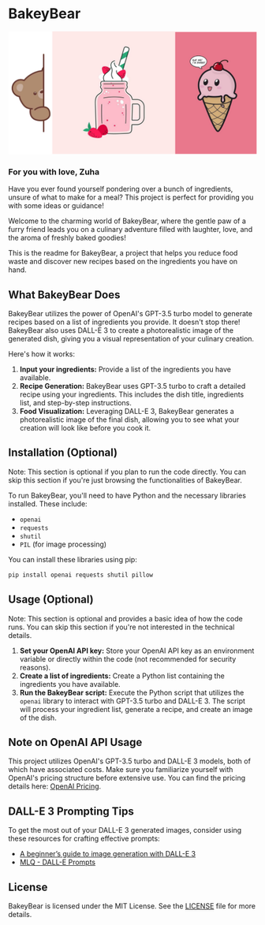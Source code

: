 # BakeyBear


![i miss her..](banner.png)

### For you with love, Zuha
Have you ever found yourself pondering over a bunch of ingredients, unsure of what to make for a meal? This project is perfect for providing you with some ideas or guidance!

Welcome to the charming world of BakeyBear, where the gentle paw of a furry friend leads you on a culinary adventure filled with laughter, love, and the aroma of freshly baked goodies!

This is the readme for BakeyBear, a project that helps you reduce food waste and discover new recipes based on the ingredients you have on hand.

## What BakeyBear Does

BakeyBear utilizes the power of OpenAI's GPT-3.5 turbo model to generate recipes based on a list of ingredients you provide. It doesn't stop there! BakeyBear also uses DALL-E 3 to create a photorealistic image of the generated dish, giving you a visual representation of your culinary creation.

Here's how it works:

1. **Input your ingredients:** Provide a list of the ingredients you have available.
2. **Recipe Generation:** BakeyBear uses GPT-3.5 turbo to craft a detailed recipe using your ingredients. This includes the dish title, ingredients list, and step-by-step instructions.
3. **Food Visualization:** Leveraging DALL-E 3, BakeyBear generates a photorealistic image of the final dish, allowing you to see what your creation will look like before you cook it.

## Installation (Optional)

Note: This section is optional if you plan to run the code directly. You can skip this section if you're just browsing the functionalities of BakeyBear.

To run BakeyBear, you'll need to have Python and the necessary libraries installed. These include:

- `openai`
- `requests`
- `shutil`
- `PIL` (for image processing)

You can install these libraries using pip:

```bash
pip install openai requests shutil pillow
```
## Usage (Optional)

Note: This section is optional and provides a basic idea of how the code runs. You can skip this section if you're not interested in the technical details.

1. **Set your OpenAI API key:** Store your OpenAI API key as an environment variable or directly within the code (not recommended for security reasons).
2. **Create a list of ingredients:** Create a Python list containing the ingredients you have available.
3. **Run the BakeyBear script:** Execute the Python script that utilizes the `openai` library to interact with GPT-3.5 turbo and DALL-E 3. The script will process your ingredient list, generate a recipe, and create an image of the dish.

## Note on OpenAI API Usage

This project utilizes OpenAI's GPT-3.5 turbo and DALL-E 3 models, both of which have associated costs. Make sure you familiarize yourself with OpenAI's pricing structure before extensive use. You can find the pricing details here: [OpenAI Pricing](https://openai.com/pricing).

## DALL-E 3 Prompting Tips

To get the most out of your DALL-E 3 generated images, consider using these resources for crafting effective prompts:

- [A beginner’s guide to image generation with DALL-E 3  ](https://medium.com/centerforcooperativemedia/a-beginners-guide-to-image-generation-with-dall-e-3-4efd969ab8fb)
- [MLQ - DALL-E Prompts](https://www.mlq.ai/dalle-prompts/) 

## License

BakeyBear is licensed under the MIT License. See the [LICENSE](LICENSE) file for more details.
